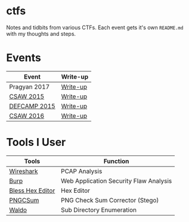# ctfs

Notes and tidbits from various CTFs.  Each event gets it's own `README.md` with my thoughts and steps.

# Events

|Event     |Write-up |
|----------|---------|
|Pragyan 2017|[Write-up](https://github.com/frankcash/ctfs/blob/master/pragyan2017/README.md)|
|[CSAW 2015](https://ctf.isis.poly.edu/)|[Write-up](https://github.com/frankcash/ctfs/blob/master/csaw2015/README.md)|
| [DEFCAMP 2015](https://ctftime.org/event/239)|[Write-up](https://github.com/frankcash/ctfs/blob/master/defcamp2015/README.md)|
|[CSAW 2016](https://ctftime.org/event/347)|[Write-up](https://github.com/frankcash/ctfs/blob/master/csaw2016/README.md)|


# Tools I User
| Tools | Function |
|---------------|-------------------|
|[Wireshark](https://www.wireshark.org/)| PCAP Analysis |
|[Burp](https://portswigger.net/burp/)| Web Application Security Flaw Analysis|
|[Bless Hex Editor](http://home.gna.org/bless/)| Hex Editor|
|[PNGCSum](http://schaik.com/png/pngcsum.html) | PNG Check Sum Corrector (Stego)|
|[Waldo](https://github.com/red-team-labs/waldo/)| Sub Directory Enumeration|
